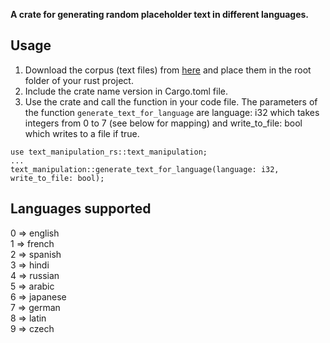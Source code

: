 __A crate for generating random placeholder text in different languages.__

## Usage
1. Download the corpus (text files) from [here](https://github.com/BasantaChaulagain/text-manipulation-rs/tree/release/src) and place them in the root folder of your rust project.
2. Include the crate name version in Cargo.toml file.
3. Use the crate and call the function in your code file. The parameters of the function `generate_text_for_language` are language: i32 which takes integers from 0 to 7 (see below for mapping) and write_to_file: bool which writes to a file if true.
```
use text_manipulation_rs::text_manipulation;
...
text_manipulation::generate_text_for_language(language: i32, write_to_file: bool);
```

## Languages supported
0 => english \
1 => french \
2 => spanish \
3 => hindi \
4 => russian \
5 => arabic \
6 => japanese \
7 => german \
8 => latin \
9 => czech